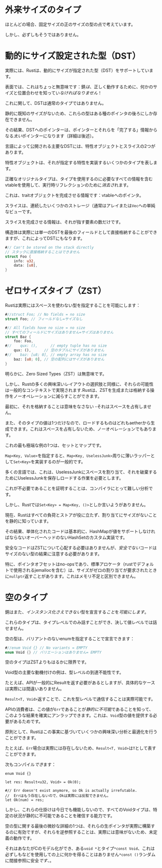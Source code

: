 # <!--Exotically Sized Types--> 外来サイズのタイプ

<!--Most of the time, we think in terms of types with a fixed, positive size.-->
ほとんどの場合、固定サイズの正のサイズの型の点で考えています。
<!--This is not always the case, however.-->
しかし、必ずしもそうではありません。





# <!--Dynamically Sized Types (DSTs)--> 動的にサイズ設定された型（DST）

<!--Rust in fact supports Dynamically Sized Types (DSTs): types without a statically known size or alignment.-->
実際には、Rustは、動的にサイズが指定された型（DST）をサポートしています。
<!--On the surface, this is a bit nonsensical: Rust *must* know the size and alignment of something in order to correctly work with it!-->
表面では、これはちょっと無意味です：錆*は*、正しく動作するために、何かのサイズと位置合わせを知ってい*なければなりません*！
<!--In this regard, DSTs are not normal types.-->
これに関して、DSTは通常のタイプではありません。
<!--Due to their lack of a statically known size, these types can only exist behind some kind of pointer.-->
静的に既知のサイズがないため、これらの型はある種のポインタの後ろにしか存在できません。
<!--Any pointer to a DST consequently becomes a *fat* pointer consisting of the pointer and the information that "completes"them (more on this below).-->
その結果、DSTへのポインターは、ポインターとそれらを「完了する」情報からなる*太い*ポインターになります（詳細は後述）。

<!--There are two major DSTs exposed by the language: trait objects, and slices.-->
言語によって公開される主要なDSTには、特性オブジェクトとスライスの2つがあります。

<!--A trait object represents some type that implements the traits it specifies.-->
特性オブジェクトは、それが指定する特性を実装するいくつかのタイプを表します。
<!--The exact original type is *erased* in favor of runtime reflection with a vtable containing all the information necessary to use the type.-->
正確なオリジナルタイプは、タイプを使用するのに必要なすべての情報を含むvtableを使用して、実行時リフレクションのために*消去さ*れます。
<!--This is the information that completes a trait object: a pointer to its vtable.-->
これは、traitオブジェクトを完成させる情報です：vtableへのポインタ。

<!--A slice is simply a view into some contiguous storage --typically an array or `Vec`.-->
スライスは、連続したいくつかのストレージ（通常はアレイまたは`Vec`への単純なビューです。
<!--The information that completes a slice is just the number of elements it points to.-->
スライスを完成させる情報は、それが指す要素の数だけです。

<!--Structs can actually store a single DST directly as their last field, but this makes them a DST as well:-->
構造体は実際には単一のDSTを最後のフィールドとして直接格納することができますが、これによってDSTにもなります。

```rust
#// Can't be stored on the stack directly
// スタックに直接格納することはできません
struct Foo {
    info: u32,
    data: [u8],
}
```


# <!--Zero Sized Types (ZSTs)--> ゼロサイズタイプ（ZST）

<!--Rust actually allows types to be specified that occupy no space:-->
Rustは実際にはスペースを使わない型を指定することを可能にします：

```rust
#//struct Foo; // No fields = no size
struct Foo; // フィールドなし=サイズなし

#// All fields have no size = no size
// すべてのフィールドにサイズはありません=サイズはありません
struct Baz {
    foo: Foo,
#//    qux: (),      // empty tuple has no size
    qux: (),      // 空のタプルにサイズがありません
#//    baz: [u8; 0], // empty array has no size
    baz: [u8; 0], // 空の配列にはサイズがありません
}
```

<!--On their own, Zero Sized Types (ZSTs) are, for obvious reasons, pretty useless.-->
明らかに、Zero Sized Types（ZST）は無意味です。
<!--However as with many curious layout choices in Rust, their potential is realized in a generic context: Rust largely understands that any operation that produces or stores a ZST can be reduced to a no-op.-->
しかし、Rustの多くの興味深いレイアウトの選択肢と同様に、それらの可能性は一般的なコンテキストで実現されます.Rustは、ZSTを生成または格納する操作をノーオペレーションに減らすことができます。
<!--First off, storing it doesn't even make sense --it doesn't occupy any space.-->
最初に、それを格納することは意味をなさない -それはスペースを占有しません。
<!--Also there's only one value of that type, so anything that loads it can just produce it from the aether --which is also a no-op since it doesn't occupy any space.-->
また、そのタイプの値は1つだけなので、ロードするものはどれもaetherから生成できます。これはスペースを占有しないため、ノーオペレーションでもあります。

<!--One of the most extreme example's of this is Sets and Maps.-->
これの最も極端な例の1つは、セットとマップです。
<!--Given a `Map<Key, Value>`, it is common to implement a `Set<Key>` as just a thin wrapper around `Map<Key, UselessJunk>`.-->
`Map<Key, Value>`を指定すると、`Map<Key, UselessJunk>`周りに薄いラッパーとして`Set<Key>`を実装するのが一般的です。
<!--In many languages, this would necessitate allocating space for UselessJunk and doing work to store and load UselessJunk only to discard it.-->
多くの言語では、これは、UselessJunkにスペースを割り当て、それを破棄するためにUselessJunkを保存しロードする作業を必要とします。
<!--Proving this unnecessary would be a difficult analysis for the compiler.-->
これが不必要であることを証明することは、コンパイラにとって難しい分析です。

<!--However in Rust, we can just say that `Set<Key> = Map<Key, ()>`.-->
しかし、Rustでは`Set<Key> = Map<Key, ()>`としか言いようがありません。
<!--Now Rust statically knows that every load and store is useless, and no allocation has any size.-->
現在、Rustはすべての負荷とストアが役に立たず、割り当てにサイズがないことを静的に知っています。
<!--The result is that the monomorphized code is basically a custom implementation of a HashSet with none of the overhead that HashMap would have to support values.-->
その結果、単体化されたコードは基本的に、HashMapが値をサポートしなければならないオーバーヘッドのないHashSetのカスタム実装です。

<!--Safe code need not worry about ZSTs, but *unsafe* code must be careful about the consequence of types with no size.-->
安全なコードはZSTについて心配する必要はありませんが、*安全でない*コードはサイズのない型の結果に注意する必要があります。
<!--In particular, pointer offsets are no-ops, and standard allocators (including jemalloc, the one used by default in Rust) may return `nullptr` when a zero-sized allocation is requested, which is indistinguishable from out of memory.-->
特に、ポインタオフセットはno-opsであり、標準アロケータ（rustでデフォルトで使用されるjemallocを含む）は、サイズがゼロの割り当てが要求されたときに`nullptr`返すことがあります。これはメモリ不足と区別できません。





# <!--Empty Types--> 空のタイプ

<!--Rust also enables types to be declared that *cannot even be instantiated*.-->
錆はまた、*インスタンス化さえできない*型を宣言する*こと*を*可能にします*。
<!--These types can only be talked about at the type level, and never at the value level.-->
これらのタイプは、タイプレベルでのみ話すことができ、決して値レベルでは話せません。
<!--Empty types can be declared by specifying an enum with no variants:-->
空の型は、バリアントのないenumを指定することで宣言できます：

```rust
#//enum Void {} // No variants = EMPTY
enum Void {} // バリエーションはありません= EMPTY
```

<!--Empty types are even more marginal than ZSTs.-->
空のタイプはZSTよりもはるかに限界です。
<!--The primary motivating example for Void types is type-level unreachability.-->
Void型の主要な動機付けの例は、型レベルの到達不能性です。
<!--For instance, suppose an API needs to return a Result in general, but a specific case actually is infallible.-->
たとえば、APIが一般的にResultを返す必要があるとしますが、具体的なケースは実際には間違いありません。
<!--It's actually possible to communicate this at the type level by returning a `Result<T, Void>`.-->
`Result<T, Void>`返すことで、これを型レベルで通信することは実際可能です。
<!--Consumers of the API can confidently unwrap such a Result knowing that it's *statically impossible* for this value to be an `Err`, as this would require providing a value of type `Void`.-->
APIの消費者は、この値が`Err`であることが*静的に不可能*であることを知って、このような結果を確実にアンラップできます。これは、`Void`型の値を提供する必要があるためです。

<!--In principle, Rust can do some interesting analyses and optimizations based on this fact.-->
原則として、Rustはこの事実に基づいていくつかの興味深い分析と最適化を行うことができます。
<!--For instance, `Result<T, Void>` could be represented as just `T`, because the `Err` case doesn't actually exist.-->
たとえば、`Err`場合は実際には存在しないため、`Result<T, Void>`は`T`として表すことができます。
<!--The following *could* also compile:-->
次もコンパイル*でき*ます：

```rust,ignore
enum Void {}

let res: Result<u32, Void> = Ok(0);

#// Err doesn't exist anymore, so Ok is actually irrefutable.
//  Errはもう存在しないので、Okは実際には反駁できません。
let Ok(num) = res;
```

<!--But neither of these tricks work today, so all Void types get you is the ability to be confident that certain situations are statically impossible.-->
しかし、これらの仕掛けは今日でも機能しないので、すべてのVoidタイプは、特定の状況が静的に不可能であることを確信する能力です。

<!--One final subtle detail about empty types is that raw pointers to them are actually valid to construct, but dereferencing them is Undefined Behavior because that doesn't actually make sense.-->
空の型に関する最後の微妙な詳細の1つは、それらの生ポインタが実際に構築するのに有効ですが、それらを逆参照することは、実際には意味がないため、未定義の動作です。
<!--That is, you could model C's `void *` type with `*const Void`, but this doesn't necessarily gain anything over using eg `*const ()`, which *is* safe to randomly dereference.-->
それはあなたがCのモデル化ができ、ある`void *`とタイプ`*const Void`、これは必ずしもなどを使用しての上に何かを得ることはありません`*const ()`ランダムに間接参照に安全*です*、。


[dst-issue]: https://github.com/rust-lang/rust/issues/26403
